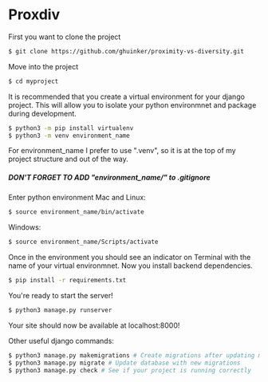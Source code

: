 # Proxdiv
First you want to clone the project
```sh
$ git clone https://github.com/ghuinker/proximity-vs-diversity.git
```
Move into the project
```sh
$ cd myproject
```
It is recommended that you create a virtual environment for your django project. This will allow you to isolate your python environmnet and package during development.
```sh
$ python3 -m pip install virtualenv
$ python3 -m venv environment_name
```
For environment_name I prefer to use ".venv", so it is at the top of my project structure and out of the way. 
##### DON'T FORGET TO ADD "environment_name/" to .gitignore
Enter python environment
Mac and Linux:
```sh
$ source environment_name/bin/activate
```
Windows:
```sh
$ source environment_name/Scripts/activate
```
Once in the environment you should see an indicator on Terminal with the name of your virtual environmnet. Now you install backend dependencies.

```sh
$ pip install -r requirements.txt
```

You're ready to start the server!
```sh
$ python3 manage.py runserver
```
Your site should now be available at localhost:8000!

Other useful django commands:
```sh
$ python3 manage.py makemigrations # Create migrations after updating models
$ python3 manage.py migrate # Update database with new migrations
$ python3 manage.py check # See if your project is running correctly
```
